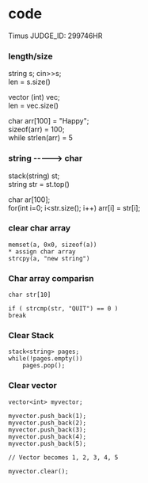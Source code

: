 # code

Timus JUDGE_ID: 299746HR

### length/size
string s; cin>>s;<br>
len = s.size()

vector (int) vec;<br>
len = vec.size()

char arr[100] = "Happy";<br>
sizeof(arr) = 100;<br>
while strlen(arr) = 5
            
### string -----> char
stack(string) st;<br>
string str = st.top()

char ar[100];<br>
for(int i=0; i<str.size(); i++)  arr[i] = str[i];

### clear char array
    memset(a, 0x0, sizeof(a))
    * assign char array
    strcpy(a, "new string")

### Char array comparisn
    char str[10]

    if ( strcmp(str, "QUIT") == 0 )
    break


### Clear Stack
    stack<string> pages;
    while(!pages.empty())
        pages.pop();

### Clear vector
    vector<int> myvector; 
 
    myvector.push_back(1); 
    myvector.push_back(2); 
    myvector.push_back(3); 
    myvector.push_back(4); 
    myvector.push_back(5); 
  
    // Vector becomes 1, 2, 3, 4, 5 
  
    myvector.clear(); 
